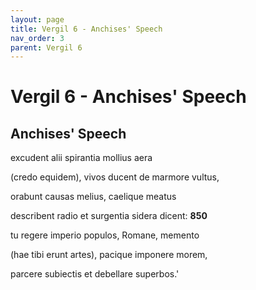 ```yaml
---
layout: page
title: Vergil 6 - Anchises' Speech
nav_order: 3
parent: Vergil 6
---
```


# Vergil 6 - Anchises' Speech

## Anchises' Speech

excudent alii spirantia mollius aera

(credo equidem), vivos ducent de marmore vultus,

orabunt causas melius, caelique meatus

describent radio et surgentia sidera dicent:               **850**

tu regere imperio populos, Romane, memento

(hae tibi erunt artes), pacique imponere morem,

parcere subiectis et debellare superbos.'
